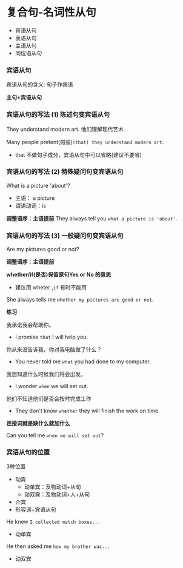 # 复合句-名词性从句
* 宾语从句
* 表语从句
* 主语从句
* 同位语从句

### 宾语从句

宾语从句的含义: 句子作宾语

**主句+宾语从句**

### 宾语从句的写法 (1) 陈述句变宾语从句

They understand modern art. 他们理解现代艺术

Many people pretent(假装)`(that) they understand modern art`.
* that 不做句子成分，宾语从句中可以省略(建议不要省)

### 宾语从句的写法 (2) 特殊疑问句变宾语从句

What is a picture 'about'?
* 主语： a picture
* 谓语动词：is

**调整语序：主语提前**
They always tell you `what a picture is 'about'`.

### 宾语从句的写法 (3) 一般疑问句变宾语从句

Are my pictures good or not?

**调整语序：主语提前**

**whether/if(是否)保留原句Yes or No 的意思**
* 建议用 wheter ,`if` 有时不能用

She always tells me `whether my pictures are good or not`.

**练习**

我承诺我会帮助你。
* I promise `that` I will help you.

你从来没告诉我，你对我电脑做了什么？
* You never told me `what` you had done to my computer.

我想知道什么时候我们将会出发。
* I wonder `when` we will set out.

他们不知道他们是否会按时完成工作
* They don't know `whether` they will finish the work on time.

**连接词就是缺什么就加什么**

Can you tell me `when we will set out`?

### 宾语从句的位置

3种位置

* 动宾
  * 动单宾：及物动词+从句
  * 动双宾：及物动词+人+从句
* 介宾
* 形容词+宾语从句

He knew `I collected match boxes...` 
* 动单宾

He then asked me `how my brother was...`
* 动双宾